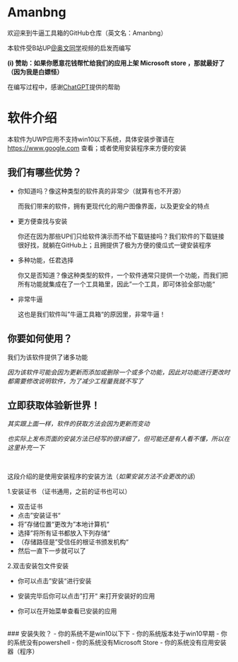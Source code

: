 # Amanbng
欢迎来到牛逼工具箱的GitHub仓库（英文名：Amanbng）

本软件受B站UP[@奥文同学](https://space.bilibili.com/452157792)视频的启发而编写

**(i) 赞助：如果你愿意花钱帮忙给我们的应用上架 Microsoft store ，那就最好了（因为我是白嫖怪）**

在编写过程中，感谢[ChatGPT](https://chat.openai.com)提供的帮助

# 软件介绍
本软件为UWP应用不支持win10以下系统，具体安装步骤请在 https://www.google.com 查看；或者使用安装程序来方便的安装

## 我们有哪些优势？
- 你知道吗？像这种类型的软件真的非常少（就算有也不开源）

  而我们带来的软件，拥有更现代化的用户图像界面，以及更安全的特点

- 更方便查找与安装
  
  你还在因为那些UP们只给软件演示而不给下载链接吗？我们软件的下载链接很好找，就躺在GitHub上；且拥提供了极为方便的傻瓜式一键安装程序

- 多种功能，任君选择

  你又是否知道？像这种类型的软件，一个软件通常只提供一个功能，而我们把所有功能就集成在了一个工具箱里，因此”一个工具，即可体验全部功能“

- 非常牛逼

  这也是我们软件叫”牛逼工具箱“的原因里，非常牛逼！

 ## 你要如何使用？

我们为该软件提供了诸多功能
  
*因为该软件可能会因为更新而添加或删除一个或多个功能，因此对功能进行更改时都需要修改说明软件，为了减少工程量我就不写了*


## 立即获取体验新世界！

*其实跟上面一样，软件的获取方法会因为更新而变动*

*也实际上发布页面的安装方法已经写的很详细了，但可能还是有人看不懂，所以在这里补充一下*

<br>

这段介绍的是使用安装程序的安装方法（*如果安装方法不会更改的话*）

1.安装证书 （证书通用，之前的证书也可以）

- 双击证书
- 点击”安装证书“
- 将”存储位置“更改为”本地计算机“
- 选择”将所有证书都放入下列存储“
- （存储路径是”受信任的根证书颁发机构“
- 然后一直下一步就可以了
  
2.双击安装包文件安装
  
- 你可以点击”安装“进行安装

- 安装完毕后你可以点击”打开“ 来打开安装好的应用

- 你可以在开始菜单查看已安装的应用

<br>
### 安装失败？
- 你的系统不是win10以下下
- 你的系统版本处于win10早期
- 你的系统没有powershell
- 你的系统没有Microsoft Store
- 你的系统没有应用安装器（程序）
  

